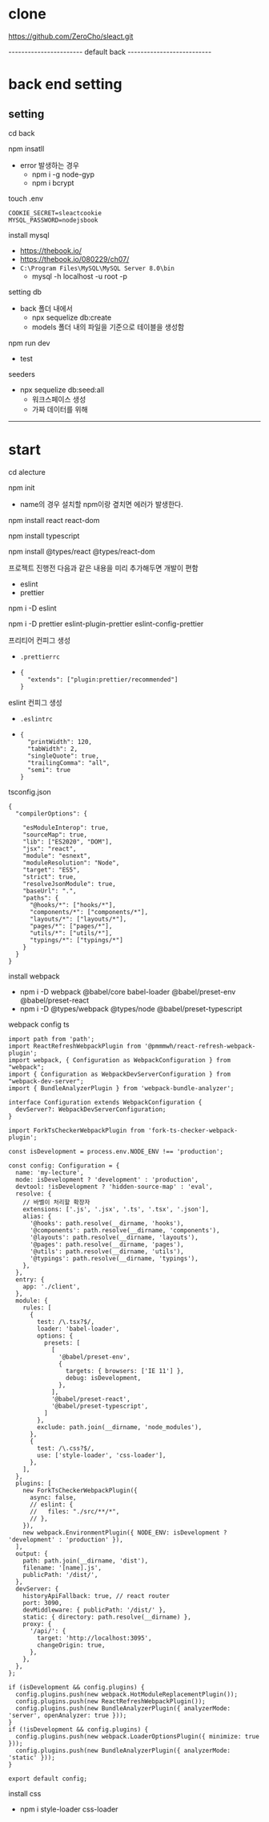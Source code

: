 # clone
https://github.com/ZeroCho/sleact.git

----------------------- default back --------------------------
# back end setting
## setting
cd back

npm insatll
- error 발생하는 경우
  - npm i -g node-gyp
  - npm i bcrypt

touch .env

```
COOKIE_SECRET=sleactcookie
MYSQL_PASSWORD=nodejsbook
```

install mysql
- https://thebook.io/
- https://thebook.io/080229/ch07/
- `C:\Program Files\MySQL\MySQL Server 8.0\bin`
  - mysql -h localhost -u root -p

setting db
- back 폴더 내에서
  - npx sequelize db:create
  - models 폴더 내의 파일을 기준으로 테이블을 생성함


npm run dev
- test

seeders
- npx sequelize db:seed:all
  - 워크스페이스 생성
  - 가짜 데이터를 위해

-------------------------------------------------


# start

cd alecture

npm init
- name의 경우 설치할 npm이랑 곂치면 에러가 발생한다.

npm install react react-dom

npm install typescript

npm install @types/react @types/react-dom

프로젝트 진행전 다음과 같은 내용을 미리 추가해두면 개발이 편함
- eslint
- prettier

npm i -D eslint

npm i -D prettier eslint-plugin-prettier eslint-config-prettier

프리티어 컨피그 생성
- `.prettierrc`
- ```
  {
    "extends": ["plugin:prettier/recommended"]
  }
  ```

eslint 컨피그 생성
- `.eslintrc`
- ```
  {
    "printWidth": 120,
    "tabWidth": 2,
    "singleQuote": true,
    "trailingComma": "all",
    "semi": true
  }
  ```

tsconfig.json
```
{
  "compilerOptions": {

    "esModuleInterop": true,
    "sourceMap": true,
    "lib": ["ES2020", "DOM"],
    "jsx": "react",
    "module": "esnext",
    "moduleResolution": "Node",
    "target": "ES5",
    "strict": true,
    "resolveJsonModule": true,
    "baseUrl": ".",
    "paths": {
      "@hooks/*": ["hooks/*"],
      "components/*": ["components/*"],
      "layouts/*": ["layouts/*"],
      "pages/*": ["pages/*"],
      "utils/*": ["utils/*"],
      "typings/*": ["typings/*"]
    }
  }
}
```

install webpack
- npm i -D webpack @babel/core babel-loader @babel/preset-env @babel/preset-react
- npm i -D @types/webpack @types/node @babel/preset-typescript

webpack config ts
```
import path from 'path';
import ReactRefreshWebpackPlugin from '@pmmmwh/react-refresh-webpack-plugin';
import webpack, { Configuration as WebpackConfiguration } from "webpack";
import { Configuration as WebpackDevServerConfiguration } from "webpack-dev-server";
import { BundleAnalyzerPlugin } from 'webpack-bundle-analyzer';

interface Configuration extends WebpackConfiguration {
  devServer?: WebpackDevServerConfiguration;
}

import ForkTsCheckerWebpackPlugin from 'fork-ts-checker-webpack-plugin';

const isDevelopment = process.env.NODE_ENV !== 'production';

const config: Configuration = {
  name: 'my-lecture',
  mode: isDevelopment ? 'development' : 'production',
  devtool: !isDevelopment ? 'hidden-source-map' : 'eval',
  resolve: {
    // 바벨이 처리할 확장자
    extensions: ['.js', '.jsx', '.ts', '.tsx', '.json'],
    alias: {
      '@hooks': path.resolve(__dirname, 'hooks'),
      '@components': path.resolve(__dirname, 'components'),
      '@layouts': path.resolve(__dirname, 'layouts'),
      '@pages': path.resolve(__dirname, 'pages'),
      '@utils': path.resolve(__dirname, 'utils'),
      '@typings': path.resolve(__dirname, 'typings'),
    },
  },
  entry: {
    app: './client',
  },
  module: {
    rules: [
      {
        test: /\.tsx?$/,
        loader: 'babel-loader',
        options: {
          presets: [
            [
              '@babel/preset-env',
              {
                targets: { browsers: ['IE 11'] },
                debug: isDevelopment,
              },
            ],
            '@babel/preset-react',
            '@babel/preset-typescript',
          ]
        },
        exclude: path.join(__dirname, 'node_modules'),
      },
      {
        test: /\.css?$/,
        use: ['style-loader', 'css-loader'],
      },
    ],
  },
  plugins: [
    new ForkTsCheckerWebpackPlugin({
      async: false,
      // eslint: {
      //   files: "./src/**/*",
      // },
    }),
    new webpack.EnvironmentPlugin({ NODE_ENV: isDevelopment ? 'development' : 'production' }),
  ],
  output: {
    path: path.join(__dirname, 'dist'),
    filename: '[name].js',
    publicPath: '/dist/',
  },
  devServer: {
    historyApiFallback: true, // react router
    port: 3090,
    devMiddleware: { publicPath: '/dist/' },
    static: { directory: path.resolve(__dirname) },
    proxy: {
      '/api/': {
        target: 'http://localhost:3095',
        changeOrigin: true,
      },
    },
  },
};

if (isDevelopment && config.plugins) {
  config.plugins.push(new webpack.HotModuleReplacementPlugin());
  config.plugins.push(new ReactRefreshWebpackPlugin());
  config.plugins.push(new BundleAnalyzerPlugin({ analyzerMode: 'server', openAnalyzer: true }));
}
if (!isDevelopment && config.plugins) {
  config.plugins.push(new webpack.LoaderOptionsPlugin({ minimize: true }));
  config.plugins.push(new BundleAnalyzerPlugin({ analyzerMode: 'static' }));
}

export default config;

```

install css
- npm i style-loader css-loader